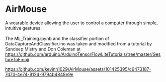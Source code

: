 # AirMouse
A wearable device allowing the user to control a computer through simple, intuitive gestures.<br/>
<br/>
The ML_Training.ipynb and the classifier portion of DataCaptureAndClassifier.ino was taken and modified from a tutorial by Sandeep Mistry and Don Coleman at https://github.com/arduino/ArduinoTensorFlowLiteTutorials/tree/master/GestureToEmoji
<br/>

https://github.com/kevinh1029/AirMouse/assets/101425395/c6473187-7d74-4e74-8124-9794b4848e9e




